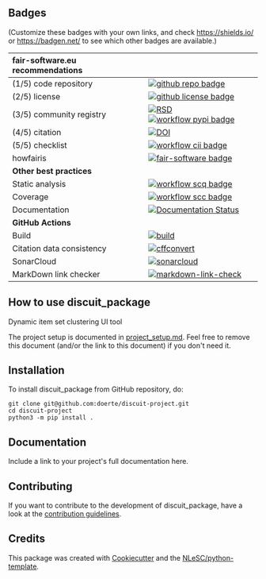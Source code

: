 ## Badges

(Customize these badges with your own links, and check https://shields.io/ or https://badgen.net/ to see which other badges are available.)

| fair-software.eu recommendations | |
| :-- | :--  |
| (1/5) code repository              | [![github repo badge](https://img.shields.io/badge/github-repo-000.svg?logo=github&labelColor=gray&color=blue)](git@github.com:doerte/discuit-project) |
| (2/5) license                      | [![github license badge](https://img.shields.io/github/license/doerte/discuit-project)](git@github.com:doerte/discuit-project) |
| (3/5) community registry           | [![RSD](https://img.shields.io/badge/rsd-discuit_package-00a3e3.svg)](https://www.research-software.nl/software/discuit_package) [![workflow pypi badge](https://img.shields.io/pypi/v/discuit_package.svg?colorB=blue)](https://pypi.python.org/project/discuit_package/) |
| (4/5) citation                     | [![DOI](https://zenodo.org/badge/DOI/<replace-with-created-DOI>.svg)](https://doi.org/<replace-with-created-DOI>) |
| (5/5) checklist                    | [![workflow cii badge](https://bestpractices.coreinfrastructure.org/projects/<replace-with-created-project-identifier>/badge)](https://bestpractices.coreinfrastructure.org/projects/<replace-with-created-project-identifier>) |
| howfairis                          | [![fair-software badge](https://img.shields.io/badge/fair--software.eu-%E2%97%8F%20%20%E2%97%8F%20%20%E2%97%8F%20%20%E2%97%8F%20%20%E2%97%8B-yellow)](https://fair-software.eu) |
| **Other best practices**           | &nbsp; |
| Static analysis                    | [![workflow scq badge](https://sonarcloud.io/api/project_badges/measure?project=doerte_discuit-project&metric=alert_status)](https://sonarcloud.io/dashboard?id=doerte_discuit-project) |
| Coverage                           | [![workflow scc badge](https://sonarcloud.io/api/project_badges/measure?project=doerte_discuit-project&metric=coverage)](https://sonarcloud.io/dashboard?id=doerte_discuit-project) |
| Documentation                      | [![Documentation Status](https://readthedocs.org/projects/discuit-project/badge/?version=latest)](https://discuit-project.readthedocs.io/en/latest/?badge=latest) |
| **GitHub Actions**                 | &nbsp; |
| Build                              | [![build](git@github.com:doerte/discuit-project/actions/workflows/build.yml/badge.svg)](git@github.com:doerte/discuit-project/actions/workflows/build.yml) |
| Citation data consistency               | [![cffconvert](git@github.com:doerte/discuit-project/actions/workflows/cffconvert.yml/badge.svg)](git@github.com:doerte/discuit-project/actions/workflows/cffconvert.yml) |
| SonarCloud                         | [![sonarcloud](git@github.com:doerte/discuit-project/actions/workflows/sonarcloud.yml/badge.svg)](git@github.com:doerte/discuit-project/actions/workflows/sonarcloud.yml) |
| MarkDown link checker              | [![markdown-link-check](git@github.com:doerte/discuit-project/actions/workflows/markdown-link-check.yml/badge.svg)](git@github.com:doerte/discuit-project/actions/workflows/markdown-link-check.yml) |

## How to use discuit_package

Dynamic item set clustering UI tool

The project setup is documented in [project_setup.md](project_setup.md). Feel free to remove this document (and/or the link to this document) if you don't need it.

## Installation

To install discuit_package from GitHub repository, do:

```console
git clone git@github.com:doerte/discuit-project.git
cd discuit-project
python3 -m pip install .
```

## Documentation

Include a link to your project's full documentation here.

## Contributing

If you want to contribute to the development of discuit_package,
have a look at the [contribution guidelines](CONTRIBUTING.md).

## Credits

This package was created with [Cookiecutter](https://github.com/audreyr/cookiecutter) and the [NLeSC/python-template](https://github.com/NLeSC/python-template).
